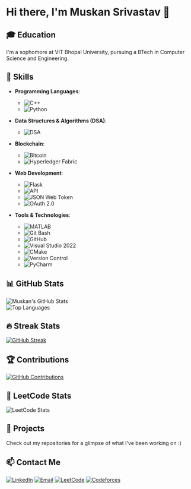 # Hi there, I'm Muskan Srivastav 👋

## 🎓 Education
I'm a sophomore at VIT Bhopal University, pursuing a BTech in Computer Science and Engineering.

## 🚀 Skills

- **Programming Languages**: 
  - ![C++](https://img.shields.io/badge/C%2B%2B-5E5F6F?style=plastic&logo=c%2B%2B&logoColor=white)
  - ![Python](https://img.shields.io/badge/Python-3776AB?style=plastic&logo=python&logoColor=white)

- **Data Structures & Algorithms (DSA)**:
  - ![DSA](https://img.shields.io/badge/DSA%20-004B49?style=plastic&logo=c%2B%2B&logoColor=white)
- **Blockchain**: 
  - ![Bitcoin](https://img.shields.io/badge/Bitcoin-F7931A?style=plastic&logo=bitcoin&logoColor=white)
  - ![Hyperledger Fabric](https://img.shields.io/badge/Hyperledger%20Fabric-000000?style=plastic&logo=hyperledger&logoColor=white)

- **Web Development**: 
  - ![Flask](https://img.shields.io/badge/Flask-000000?style=plastic&logo=flask&logoColor=white)
  - ![API](https://img.shields.io/badge/API-005571?style=plastic&logo=api&logoColor=white)
  - ![JSON Web Token](https://img.shields.io/badge/JSON%20Web%20Token-000000?style=plastic&logo=json-web-tokens&logoColor=white)
  - ![OAuth 2.0](https://img.shields.io/badge/OAuth%202.0-7F4F1D?style=plastic&logo=oauth&logoColor=white)

- **Tools & Technologies**: 
  - ![MATLAB](https://img.shields.io/badge/MATLAB-0076A8?style=plastic&logo=matlab&logoColor=white)
  - ![Git Bash](https://img.shields.io/badge/Git%20Bash-FC8D62?style=plastic&logo=git&logoColor=white)
  - ![GitHub](https://img.shields.io/badge/GitHub-181717?style=plastic&logo=github&logoColor=white)
  - ![Visual Studio 2022](https://img.shields.io/badge/Visual%20Studio%202022-5C2D91?style=plastic&logo=visual-studio&logoColor=white)
  - ![CMake](https://img.shields.io/badge/CMake-064F8C?style=plastic&logo=cmake&logoColor=white)
  - ![Version Control](https://img.shields.io/badge/Version%20Control-007ACC?style=plastic&logo=git&logoColor=white)
  - ![PyCharm](https://img.shields.io/badge/PyCharm-000000?style=for-the-badge&logo=pycharm&logoColor=white)

## 📊 GitHub Stats

![Muskan's GitHub Stats](https://github-readme-stats.vercel.app/api?username=muskan171105&show_icons=true&hide_title=true&count_private=true&hide=prs&theme=radical)  
![Top Languages](https://github-readme-stats.vercel.app/api/top-langs/?username=muskan171105&layout=compact&theme=radical)

## 🔥 Streak Stats

[![GitHub Streak](https://streak-stats.demolab.com?user=muskan171105&theme=radical&hide_border=true&date_format=j%20M%5B%20Y%5D)](https://git.io/streak-stats)

## 🏆 Contributions

[![GitHub Contributions](https://github-contributor-stats.vercel.app/api?username=muskan171105&theme=radical)](https://github.com/muskan171105)

## 📝 LeetCode Stats

![LeetCode Stats](https://leetcode-stats-six.vercel.app/api?username=xux7S3cn9N&theme=dark)

## 🌟 Projects

Check out my repositories for a glimpse of what I've been working on :)

## 📫 Contact Me

[![LinkedIn](https://img.shields.io/badge/LinkedIn-0077B5?style=for-the-badge&logo=linkedin&logoColor=white)](https://www.linkedin.com/in/muskan-srivastav-054b2027a)
[![Email](https://img.shields.io/badge/Email-D14836?style=for-the-badge&logo=gmail&logoColor=white)](mailto:muskansrivastav517@gmail.com)
[![LeetCode](https://img.shields.io/badge/LeetCode-FFA116?style=for-the-badge&logo=leetcode&logoColor=black)](https://leetcode.com/xux7S3cn9N)
[![Codeforces](https://img.shields.io/badge/Codeforces-1F8ACB?style=for-the-badge&logo=codeforces&logoColor=white)](https://codeforces.com/profile/muskan_571)

